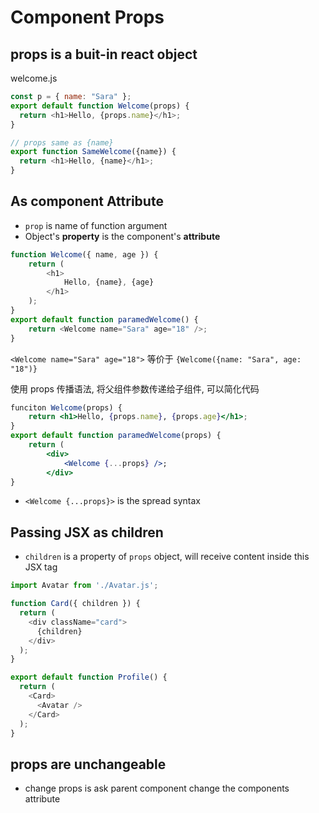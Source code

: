 # Component Props

## props is a buit-in react object

welcome.js

```js
const p = { name: "Sara" };
export default function Welcome(props) {
  return <h1>Hello, {props.name}</h1>;
}

// props same as {name}
export function SameWelcome({name}) {
  return <h1>Hello, {name}</h1>; 
}
```

## As component Attribute

-   `prop` is name of function argument
-   Object's **property** is the component's **attribute**

```js
function Welcome({ name, age }) {
    return (
        <h1>
            Hello, {name}, {age}
        </h1>
    );
}
export default function paramedWelcome() {
    return <Welcome name="Sara" age="18" />;
}
```

`<Welcome name="Sara" age="18">` 等价于 `{Welcome({name: "Sara", age: "18")} `

使用 props 传播语法, 将父组件参数传递给子组件, 可以简化代码

```jsx
funciton Welcome(props) {
    return <h1>Hello, {props.name}, {props.age}</h1>;
}
export default function paramedWelcome(props) {
    return (
        <div>
            <Welcome {...props} />;
        </div>
}
```

-   `<Welcome {...props}>` is the spread syntax

## Passing JSX as children

- `children` is a property of `props` object, will receive content inside this JSX tag

```js
import Avatar from './Avatar.js';

function Card({ children }) {
  return (
    <div className="card">
      {children}
    </div>
  );
}

export default function Profile() {
  return (
    <Card>
      <Avatar /> 
    </Card>
  );
}
```

## props are unchangeable

- change props is ask parent component change the components attribute

